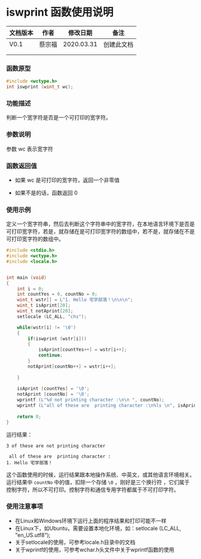 # iswprint 函数使用说明







| **文档版本** | **作者** | **修改日期** | **备注**   |
| ------------ | -------- | ------------ | ---------- |
| V0.1         | 蔡宗福   | 2020.03.31   | 创建此文档 |
|              |          |              |            |
|              |          |              |            |





### 函数原型

```c
#include <wctype.h>
int iswprint (wint_t wc);
```





### **功能描述**

判断一个宽字符是否是一个可打印的宽字符。





### **参数说明**

参数 wc 表示宽字符





### **函数返回值**

- 如果 wc 是可打印的宽字符，返回一个非零值


- 如果不是的话，函数返回 0





### **使用示例**

定义一个宽字符串，然后去判断这个字符串中的宽字符，在本地语言环境下是否是可打印宽字符，若是，就存储在是可打印宽字符的数组中，若不是，就存储在不是可打印宽字符的数组中。

```c
#include <stdio.h>
#include <wctype.h>
#include <locale.h>


int main (void)
{
	int i = 0;
	int countYes = 0, countNo = 0;
	wint_t wstr[] = L"1. Hello 宅学部落！\n\n\n";
	wint_t isAprint[20];
	wint_t notAprint[20];	
	setlocale (LC_ALL, "chs");

	while(wstr[i] != '\0')
	{
		if(iswprint (wstr[i]))
		{
			isAprint[countYes++] = wstr[i++];
			continue;	
		}
		notAprint[countNo++] = wstr[i++];
		
	}
	
 	isAprint [countYes] = '\0';
	notAprint [countNo] = '\0';	
	wprintf (L"%d not printing character :\n\n ", countNo);
	wprintf (L"all of these are  printing character :\n%ls \n", isAprint);
	
	return 0; 
}
```



运行结果：

```
3 of these are not printing character

 all of these are  printing character :
1. Hello 宅学部落！
```

这个函数使用的时候，运行结果跟本地操作系统、中英文，或其他语言环境相关。运行结果中 `countNo` 中的值，扣除一个存储 `\0` ，刚好是三个换行符 ，它们属于控制字符，所以不可打印。控制字符和通信专用字符都属于不可打印字符。





### **使用注意事项**

- 在Linux和Windows环境下运行上面的程序结果和打印可能不一样
- 在Linux下，如Ubuntu，需要设置本地化环境，如：setlocale (LC_ALL, "en_US.utf8");
- 关于setlocale的使用，可参考locale.h目录中的文档
- 关于wprintf的使用，可参考wchar.h头文件中关于wprintf函数的使用



